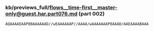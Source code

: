 ### kb/previews_full/flows__time-first__master-only@guest.har.part076.md (part 002)

```md
AQAAAAEAAP8BAAAAAAD//wEAAAAAAP//AAAA/wAAAAAAAP8AAAD/AAEAAAABAAA
```

```
